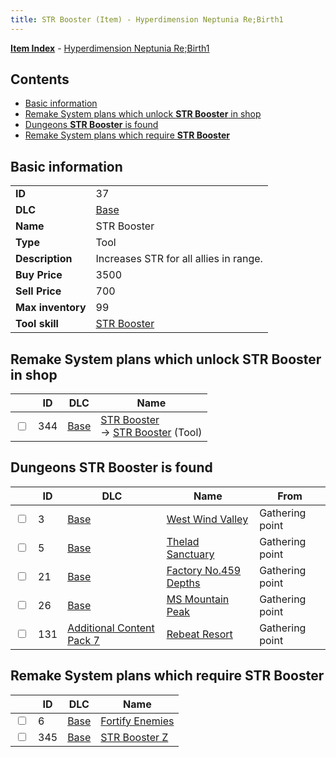 ```yaml
---
title: STR Booster (Item) - Hyperdimension Neptunia Re;Birth1
---
```


[**Item Index**](/neptunia/rb1/item/index.html) - [Hyperdimension Neptunia Re;Birth1](/neptunia/rb1)

## Contents

- [Basic information](#basic-information)
- [Remake System plans which unlock **STR Booster** in shop](#remake-system-plans-which-unlock-str-booster-in-shop)
- [Dungeons **STR Booster** is found](#dungeons-str-booster-is-found)
- [Remake System plans which require **STR Booster**](#remake-system-plans-which-require-str-booster)
## Basic information

|   |   |
| -- | -- |
| **ID** | 37 |
| **DLC** | [Base](/neptunia/rb1/dlc/1-base.html) |
| **Name** | STR Booster |
| **Type** | Tool |
| **Description** | Increases STR for all allies in range. |
| **Buy Price** | 3500 |
| **Sell Price** | 700 |
| **Max inventory** | 99 |
| **Tool skill** | [STR Booster](/neptunia/rb1/skill/1-10037-str-booster.html) |


## Remake System plans which unlock **STR Booster** in shop

|    | ID | DLC | Name |
| -- | -- | --- | ---- |
| <input type="checkbox" id="rb1-remake-1-344" class="trackbox" /> | 344 | [Base](/neptunia/rb1/dlc/1-base.html) | [STR Booster](/neptunia/rb1/remake/1-344-str-booster.html)<br /> → [STR Booster](/neptunia/rb1/item/1-37-str-booster.html) (Tool) |


## Dungeons **STR Booster** is found

|    | ID | DLC | Name | From |
| -- | -- | --- | ---- | ---- |
| <input type="checkbox" id="rb1-dungeon-1-3" class="trackbox" /> | 3 | [Base](/neptunia/rb1/dlc/1-base.html) | [West Wind Valley](/neptunia/rb1/dungeon/1-3-west-wind-valley.html) | Gathering point |
| <input type="checkbox" id="rb1-dungeon-1-5" class="trackbox" /> | 5 | [Base](/neptunia/rb1/dlc/1-base.html) | [Thelad Sanctuary](/neptunia/rb1/dungeon/1-5-thelad-sanctuary.html) | Gathering point |
| <input type="checkbox" id="rb1-dungeon-1-21" class="trackbox" /> | 21 | [Base](/neptunia/rb1/dlc/1-base.html) | [Factory No.459 Depths](/neptunia/rb1/dungeon/1-21-factory-no-459-depths.html) | Gathering point |
| <input type="checkbox" id="rb1-dungeon-1-26" class="trackbox" /> | 26 | [Base](/neptunia/rb1/dlc/1-base.html) | [MS Mountain Peak](/neptunia/rb1/dungeon/1-26-ms-mountain-peak.html) | Gathering point |
| <input type="checkbox" id="rb1-dungeon-16-131" class="trackbox" /> | 131 | [Additional Content Pack 7](/neptunia/rb1/dlc/16-pack7.html) | [Rebeat Resort](/neptunia/rb1/dungeon/16-131-rebeat-resort.html) | Gathering point |


## Remake System plans which require **STR Booster**

|    | ID | DLC | Name |
| -- | -- | --- | ---- |
| <input type="checkbox" id="rb1-quest-1-6" class="trackbox" /> | 6 | [Base](/neptunia/rb1/dlc/1-base.html) | [Fortify Enemies](/neptunia/rb1/quest/1-6-fortify-enemies.html) |
| <input type="checkbox" id="rb1-quest-1-345" class="trackbox" /> | 345 | [Base](/neptunia/rb1/dlc/1-base.html) | [STR Booster Z](/neptunia/rb1/quest/1-345-str-booster-z.html) |
